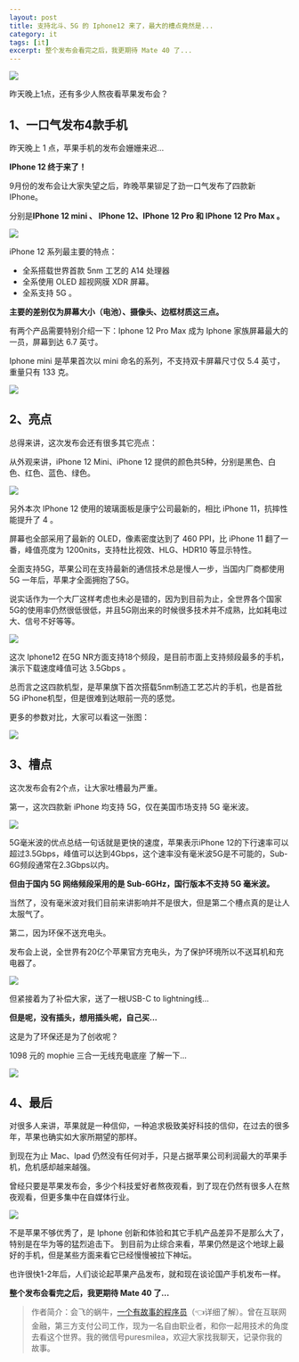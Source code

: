 ```yaml
---
layout: post
title: 支持北斗、5G 的 Iphone12 来了，最大的槽点竟然是...
category: it
tags: [it]
excerpt: 整个发布会看完之后，我更期待 Mate 40 了...
---
```


![](http://favorites.ren/assets/images/2020/it/caodian/caodian01.jpg) 

昨天晚上1点，还有多少人熬夜看苹果发布会？

## 1、一口气发布4款手机

昨天晚上 1 点，苹果手机的发布会姗姗来迟...

**IPhone 12 终于来了！**

9月份的发布会让大家失望之后，昨晚苹果铆足了劲一口气发布了四款新 IPhone。

分别是**IPhone 12 mini 、 IPhone 12、IPhone 12 Pro 和 IPhone 12 Pro Max 。**

![](http://favorites.ren/assets/images/2020/it/caodian/caodian02.jpg) 

iPhone 12 系列最主要的特点：

- 全系搭载世界首款 5nm 工艺的 A14 处理器
- 全系使用 OLED 超视网膜 XDR 屏幕。
- 全系支持 5G 。

**主要的差别仅为屏幕大小（电池）、摄像头、边框材质这三点。**

有两个产品需要特别介绍一下：Iphone 12 Pro Max 成为 Iphone 家族屏幕最大的一员，屏幕到达 6.7 英寸。

Iphone mini 是苹果首次以 mini 命名的系列，不支持双卡屏幕尺寸仅 5.4 英寸，重量只有 133 克。

![](http://favorites.ren/assets/images/2020/it/caodian/caodian03.jpg) 

## 2、亮点

总得来讲，这次发布会还有很多其它亮点：

从外观来讲，iPhone 12 Mini、iPhone 12 提供的颜色共5种，分别是黑色、白色、红色、蓝色、绿色。

![](http://favorites.ren/assets/images/2020/it/caodian/caodian04.jpg) 

另外本次 IPhone 12 使用的玻璃面板是康宁公司最新的，相比 iPhone 11，抗摔性能提升了 4 。

屏幕也全部采用了最新的 OLED，像素密度达到了 460 PPI，比 iPhone 11 翻了一番，峰值亮度为 1200nits，支持杜比视效、HLG、HDR10 等显示特性。

全面支持5G，苹果公司在支持最新的通信技术总是慢人一步，当国内厂商都使用 5G 一年后，苹果才全面拥抱了5G。

说实话作为一个大厂这样考虑也未必是错的，因为到目前为止，全世界各个国家5G的使用率仍然很低很低，并且5G刚出来的时候很多技术并不成熟，比如耗电过大、信号不好等等。

![](http://favorites.ren/assets/images/2020/it/caodian/caodian05.jpg) 

这次 Iphone12 在5G NR方面支持18个频段，是目前市面上支持频段最多的手机，演示下载速度峰值可达 3.5Gbps 。

总而言之这四款机型，是苹果旗下首次搭载5nm制造工艺芯片的手机，也是首批5G iPhone机型，但是很难到达眼前一亮的感觉。

更多的参数对比，大家可以看这一张图：

![](http://favorites.ren/assets/images/2020/it/caodian/caodian06.jpg) 

## 3、槽点

这次发布会有2个点，让大家吐槽最为严重。

第一，这次四款新 iPhone 均支持 5G，仅在美国市场支持 5G 毫米波。

![](http://favorites.ren/assets/images/2020/it/caodian/caodian07.jpg) 

5G毫米波的优点总结一句话就是更快的速度，苹果表示iPhone 12的下行速率可以超过3.5Gbps，峰值可以达到4Gbps，这个速率没有毫米波5G是不可能的，Sub-6G频段通常在2.3Gbps以内。

**但由于国内 5G 网络频段采用的是 Sub-6GHz，国行版本不支持 5G 毫米波。**

当然了，没有毫米波对我们目前来讲影响并不是很大，但是第二个槽点真的是让人太服气了。

第二，因为环保不送充电头。

发布会上说，全世界有20亿个苹果官方充电头，为了保护环境所以不送耳机和充电器了。

![](http://favorites.ren/assets/images/2020/it/caodian/caodian08.jpg) 

但紧接着为了补偿大家，送了一根USB-C to lightning线...

**但是呢，没有插头，想用插头呢，自己买...**

这是为了环保还是为了创收呢？

1098 元的 mophie 三合一无线充电底座 了解一下...

![](http://favorites.ren/assets/images/2020/it/caodian/caodian09.jpg) 

## 4、最后

对很多人来讲，苹果就是一种信仰，一种追求极致美好科技的信仰，在过去的很多年，苹果也确实如大家所期望的那样。

到现在为止 Mac、Ipad 仍然没有任何对手，只是占据苹果公司利润最大的苹果手机，危机感却越来越强。

曾经只要是苹果发布会，多少个科技爱好者熬夜观看，到了现在仍然有很多人在熬夜观看，但更多集中在自媒体行业。

![](http://favorites.ren/assets/images/2020/it/caodian/caodian10.jpg) 

不是苹果不够优秀了，是 Iphone 创新和体验和其它手机产品差异不是那么大了，特别是在华为等的猛烈追击下。
到目前为止综合来看，苹果仍然是这个地球上最好的手机，但是某些方面来看它已经慢慢被拉下神坛。

也许很快1-2年后，人们谈论起苹果产品发布，就和现在谈论国产手机发布一样。

**整个发布会看完之后，我更期待 Mate 40 了...**


>作者简介：会飞的蜗牛，[一个有故事的程序员](https://mp.weixin.qq.com/s/bPk_-DcGF_7lTDoR1pKqVg)（👈详细了解）。曾在互联网金融，第三方支付公司工作，现为一名自由职业者，和你一起用技术的角度去看这个世界。我的微信号puresmilea，欢迎大家找我聊天，记录你我的故事。